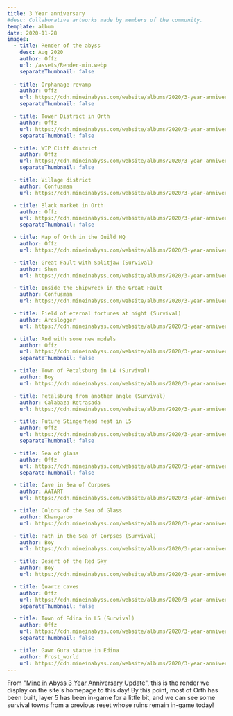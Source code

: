 ```yaml
---
title: 3 Year anniversary
#desc: Collaborative artworks made by members of the community.
template: album
date: 2020-11-28
images:
  - title: Render of the abyss
    desc: Aug 2020
    author: Offz
    url: /assets/Render-min.webp
    separateThumbnail: false
    
  - title: Orphanage revamp
    author: Offz
    url: https://cdn.mineinabyss.com/website/albums/2020/3-year-anniversary/2.jpg
    separateThumbnail: false

  - title: Tower District in Orth
    author: Offz
    url: https://cdn.mineinabyss.com/website/albums/2020/3-year-anniversary/3.jpg
    separateThumbnail: false

  - title: WIP Cliff district
    author: Offz
    url: https://cdn.mineinabyss.com/website/albums/2020/3-year-anniversary/4.jpg
    separateThumbnail: false

  - title: Village district
    author: Confusman
    url: https://cdn.mineinabyss.com/website/albums/2020/3-year-anniversary/5.webp

  - title: Black market in Orth
    author: Offz
    url: https://cdn.mineinabyss.com/website/albums/2020/3-year-anniversary/6.jpg
    separateThumbnail: false

  - title: Map of Orth in the Guild HQ
    author: Offz
    url: https://cdn.mineinabyss.com/website/albums/2020/3-year-anniversary/7.webp

  - title: Great Fault with Splitjaw (Survival)
    author: Shen
    url: https://cdn.mineinabyss.com/website/albums/2020/3-year-anniversary/8.webp

  - title: Inside the Shipwreck in the Great Fault
    author: Confusman
    url: https://cdn.mineinabyss.com/website/albums/2020/3-year-anniversary/9.webp

  - title: Field of eternal fortunes at night (Survival)
    author: Arcslogger
    url: https://cdn.mineinabyss.com/website/albums/2020/3-year-anniversary/10.webp

  - title: And with some new models
    author: Offz
    url: https://cdn.mineinabyss.com/website/albums/2020/3-year-anniversary/11.jpg
    separateThumbnail: false

  - title: Town of Petalsburg in L4 (Survival)
    author: Boy
    url: https://cdn.mineinabyss.com/website/albums/2020/3-year-anniversary/12.webp

  - title: Petalsburg from another angle (Survival)
    author: Calabaza Retrasada
    url: https://cdn.mineinabyss.com/website/albums/2020/3-year-anniversary/13.webp

  - title: Future Stingerhead nest in L5
    author: Offz
    url: https://cdn.mineinabyss.com/website/albums/2020/3-year-anniversary/14.jpg
    separateThumbnail: false

  - title: Sea of glass
    author: Offz
    url: https://cdn.mineinabyss.com/website/albums/2020/3-year-anniversary/15.jpg
    separateThumbnail: false

  - title: Cave in Sea of Corpses
    author: AATART
    url: https://cdn.mineinabyss.com/website/albums/2020/3-year-anniversary/16.webp

  - title: Colors of the Sea of Glass
    author: Khangaroo
    url: https://cdn.mineinabyss.com/website/albums/2020/3-year-anniversary/17.webp

  - title: Path in the Sea of Corpses (Survival)
    author: Boy
    url: https://cdn.mineinabyss.com/website/albums/2020/3-year-anniversary/18.webp

  - title: Desert of the Red Sky
    author: Boy
    url: https://cdn.mineinabyss.com/website/albums/2020/3-year-anniversary/19.webp

  - title: Quartz caves
    author: Offz
    url: https://cdn.mineinabyss.com/website/albums/2020/3-year-anniversary/20.jpg
    separateThumbnail: false

  - title: Town of Edina in L5 (Survival)
    author: Offz
    url: https://cdn.mineinabyss.com/website/albums/2020/3-year-anniversary/21.jpg
    separateThumbnail: false

  - title: Gawr Gura statue in Edina
    author: Frost_world
    url: https://cdn.mineinabyss.com/website/albums/2020/3-year-anniversary/22.webp
---
```


From ["Mine in Abyss 3 Year Anniversary Update"](https://www.reddit.com/r/MadeInAbyss/comments/k31fpi/mine_in_abyss_3_year_anniversary_update/),
this is the render we display on the site's homepage to this day!
By this point, most of Orth has been built, layer 5 has been in-game for a little bit,
and we can see some survival towns from a previous reset whose ruins remain in-game today!